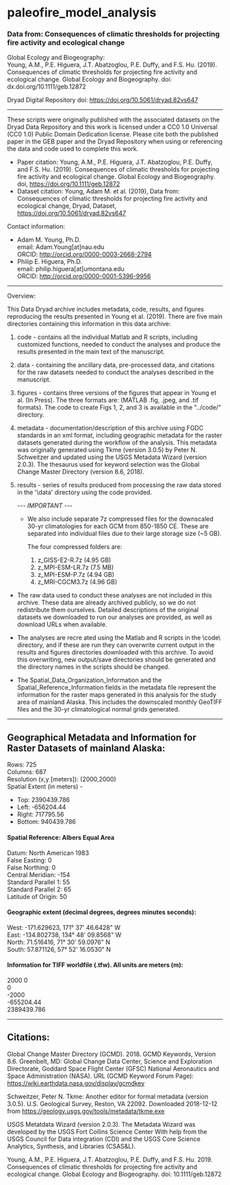 
# paleofire_model_analysis

### Data from: Consequences of climatic thresholds for projecting fire activity and ecological change


Global Ecology and Biogeography:  
Young, A.M., P.E. Higuera, J.T. Abatzoglou, P.E. Duffy, and F.S. Hu. (2019).  Consequences of climatic thresholds for projecting fire activity and ecological change. Global Ecology and Biogeography. doi: dx.doi.org/10.1111/geb.12872 

Dryad Digital Repository doi: https://doi.org/10.5061/dryad.82vs647

---
These scripts were originally published with the associated datasets on the Dryad Data Repository and this work is licensed under a CC0 1.0 Universal (CC0 1.0) Public Domain Dedication license. Please cite both the published paper in the GEB paper and the Dryad Repository when using or referencing the data and code used to complete this work. 

* Paper citation: Young, A.M., P.E. Higuera, J.T. Abatzoglou, P.E. Duffy, and F.S. Hu. (2019). Consequences of climatic thresholds for projecting fire activity and ecological change. Global Ecology and Biogeography. doi, https://doi.org/10.1111/geb.12872  
* Dataset citation: Young, Adam M. et al. (2019), Data from: Consequences of climatic thresholds for projecting fire activity and ecological change, Dryad, Dataset, https://doi.org/10.5061/dryad.82vs647

Contact information: 
* Adam M. Young, Ph.D.  
email: Adam.Young[at]nau.edu  
ORCID: http://orcid.org/0000-0003-2668-2794
* Philip E. Higuera, Ph.D.  
email: philip.higuera[at]umontana.edu  
ORCID: http://orcid.org/0000-0001-5396-9956

---
Overview:

This Data Dryad archive includes metadata, code, results, and figures reproducing the results presented in Young et al. (2019). There are five main directories containing this information in this data archive: 

1. code - contains all the individual Matlab and R scripts, including customized functions, needed to conduct the analyses and produce the results presented in the main text of the manuscript. 
2. data - containing the ancillary data, pre-processed data, and citations for the raw datasets needed to conduct the analyses described in the manuscript. 

3. figures - contains three versions of the figures that appear in Young et al. (In Press). The three formats are: (MATLAB .fig, .jpeg, and .tif formats). The code to create Figs 1, 2, and 3 is available in the "../code/" directory. 

4. metadata - documentation/description of this archive using FGDC standards in an xml format, including geographic metadata for the raster datasets generated during the workflow of the analysis. This metadata was originally generated using Tkme (version 3.0.5) by Peter N. Schweitzer and updated using the USGS Metadata Wizard (version 2.0.3). The thesaurus used for keyword selection was the Global Change Master Directory (version 8.6, 2018).

5. results - series of results produced from processing the raw data stored in the '\data\' directory using the code provided. 

	--- *IMPORTANT* ---
	- We also include separate 7z compressed files for the downscaled 30-yr climatologies for each GCM from 850-1850 CE. These are separated into individual files due to their large storage size (~5 GB).

	  The four compressed folders are: 
		 1. z_GISS-E2-R.7z (4.95 GB)
		 2. z_MPI-ESM-LR.7z (7.5 MB)
		 3. z_MPI-ESM-P.7z (4.94 GB)
		 4. z_MRI-CGCM3.7z (4.96 GB)

* The raw data used to conduct these analyses are not included in this archive. These data are already archived publicly, so we do not redistribute them ourselves. Detailed descriptions of the original datasets we downloaded to run our analyses are provided, as well as download URLs when available. 

* The analyses are recre ated using the Matlab and R scripts in the \code\ directory, and if these are run they can overwrite current output in the results and figures directories downloaded with this archive. To avoid this overwriting, new output/save directories should be generated and the directory names in the scripts should be changed. 

* The Spatial_Data_Organization_Information and the Spatial_Reference_Information fields in the metadata file represent the information for the raster maps generated in this analysis for the study area of mainland Alaska. This includes the downscaled monthly GeoTIFF files and the 30-yr climatological normal grids generated. 

---
Geographical Metadata and Information for Raster Datasets of mainland Alaska:
---
Rows: 725  
Columns: 687  
Resolution (x,y [meters]): (2000,2000)  
Spatial Extent (in meters) -  
- Top: 2390439.786  
- Left: -656204.44  
- Right: 717795.56  
- Bottom: 940439.786  

#### Spatial Reference: Albers Equal Area  
Datum: North American 1983  
False Easting: 0  
False Northing: 0  
Central Meridian: -154  
Standard Parallel 1: 55  
Standard Parallel 2: 65  
Latitude of Origin: 50

#### Geographic extent (decimal degrees, degrees minutes seconds):

West:  -171.629623, 171° 37' 46.6428" W  
East:  -134.802738, 134° 48' 09.8568" W  
North:   71.516416,  71° 30' 59.0976" N  
South:   57.871126,  57° 52' 16.0530" N  

#### Information for TIFF worldfile (.tfw). All units are meters (m):  
2000
0  
0  
-2000  
-655204.44  
2389439.786  

---
Citations:
---

Global Change Master Directory (GCMD). 2018. GCMD Keywords, Version 8.6. Greenbelt, MD: Global Change Data Center, Science and Exploration Directorate, Goddard Space Flight Center (GFSC) National Aeronautics and Space Administration (NASA). URL (GCMD Keyword Forum Page): https://wiki.earthdata.nasa.gov/display/gcmdkey

Schweitzer, Peter N. Tkme: Another editor for formal metadata (version 3.0.5). U.S. Geological Survey, Reston, VA 22092. Downloaded 2018-12-12 from https://geology.usgs.gov/tools/metadata/tkme.exe 

USGS Metatdata Wizard (version 2.0.3). The Metadata Wizard was developed by the USGS Fort Collins Science Center With help from the USGS Council for Data integration (CDI) and the USGS Core Science Analytics, Synthesis, and Libraries (CSAS&L).

Young, A.M., P.E. Higuera, J.T. Abatzoglou, P.E. Duffy, and F.S. Hu. 2019. Consequences of climatic thresholds for projecting fire activity and ecological change. Global Ecology and Biogeography. doi: 10.1111/geb.12872

